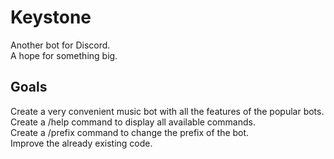 # Keystone
Another bot for Discord. <br/>
A hope for something big.


## Goals
Create a very convenient music bot with all the features of the popular bots.<br/>
Create a /help command to display all available commands.<br/>
Create a /prefix command to change the prefix of the bot.<br/>
Improve the already existing code. <br/>
